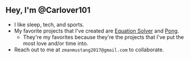 ## Hey, I'm @Carlover101
  - I like sleep, tech, and sports.
  - My favorite projects that I've created are [Equation Solver](https://github.com/Carlover101/equation-solver) and [Pong](https://github.com/Carlover101/pong).
    - They're my favorites because they're the projects that I've put the most love and/or time into.
  - Reach out to me at `zmanmustang2017@gmail.com` to collaborate.

<!---
Carlover101/Carlover101 is a ✨ special ✨ repository because its `README.md` (this file) appears on your GitHub profile.
You can click the Preview link to take a look at your changes.
--->
